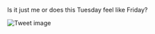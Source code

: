 Is it just me or does this Tuesday feel like Friday?


![Tweet image](/assets/crosspoast/GtF6V33bkAAj9YM.jpg)

